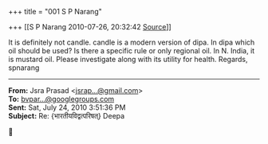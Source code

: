 +++
title = "001 S P Narang"

+++
[[S P Narang	2010-07-26, 20:32:42 [Source](https://groups.google.com/g/bvparishat/c/fOsgCwKoJfA)]]



It is definitely not candle. candle is a modern version of dipa. In dipa which oil should be used? Is there a specific rule or only regional oil. In N. India, it is mustard oil. Please investigate along with its utility for health. Regards, spnarang  

  

------------------------------------------------------------------------

**From:** Jsra Prasad \<[jsrap...@gmail.com]()\>  
**To:** [bvpar...@googlegroups.com]()  
**Sent:** Sat, July 24, 2010 3:51:36 PM  
**Subject:** Re: {भारतीयविद्वत्परिषत्} Deepa  



